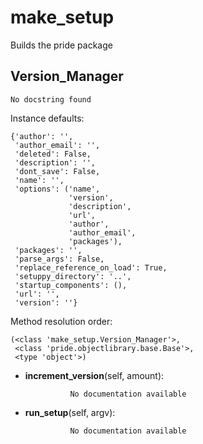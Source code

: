 make_setup
==============

 Builds the pride package 

Version_Manager
--------------

	No docstring found


Instance defaults: 

	{'author': '',
	 'author_email': '',
	 'deleted': False,
	 'description': '',
	 'dont_save': False,
	 'name': '',
	 'options': ('name',
	             'version',
	             'description',
	             'url',
	             'author',
	             'author_email',
	             'packages'),
	 'packages': '',
	 'parse_args': False,
	 'replace_reference_on_load': True,
	 'setuppy_directory': '..',
	 'startup_components': (),
	 'url': '',
	 'version': ''}

Method resolution order: 

	(<class 'make_setup.Version_Manager'>,
	 <class 'pride.objectlibrary.base.Base'>,
	 <type 'object'>)

- **increment_version**(self, amount):

				No documentation available


- **run_setup**(self, argv):

				No documentation available
